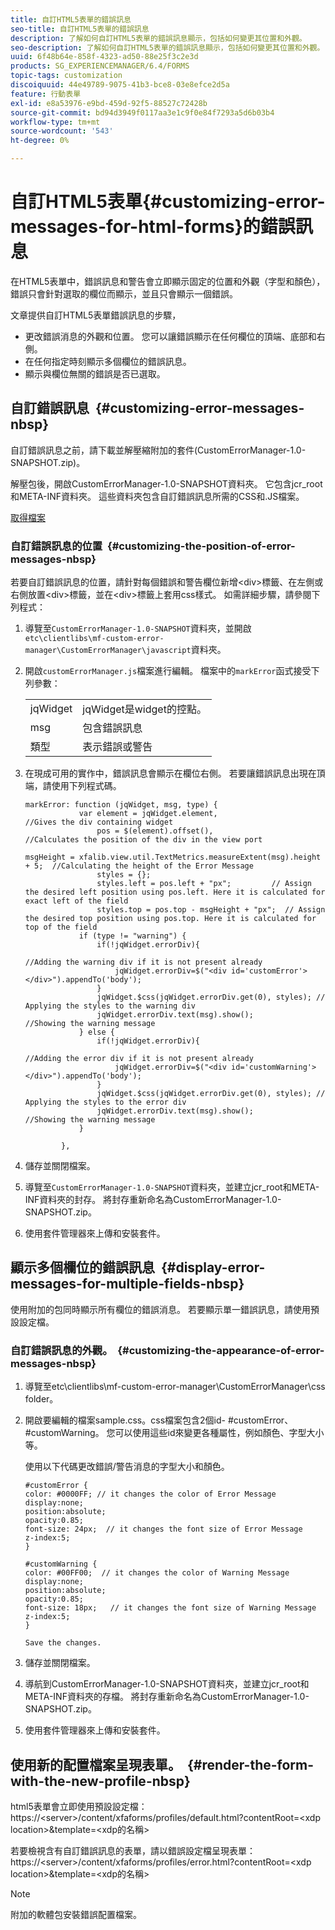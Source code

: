 ```yaml
---
title: 自訂HTML5表單的錯誤訊息
seo-title: 自訂HTML5表單的錯誤訊息
description: 了解如何自訂HTML5表單的錯誤訊息顯示，包括如何變更其位置和外觀。
seo-description: 了解如何自訂HTML5表單的錯誤訊息顯示，包括如何變更其位置和外觀。
uuid: 6f48b64e-858f-4323-ad50-88e25f3c2e3d
products: SG_EXPERIENCEMANAGER/6.4/FORMS
topic-tags: customization
discoiquuid: 44e49789-9075-41b3-bce8-03e8efce2d5a
feature: 行動表單
exl-id: e8a53976-e9bd-459d-92f5-88527c72428b
source-git-commit: bd94d3949f0117aa3e1c9f0e84f7293a5d6b03b4
workflow-type: tm+mt
source-wordcount: '543'
ht-degree: 0%

---
```


# 自訂HTML5表單{#customizing-error-messages-for-html-forms}的錯誤訊息

在HTML5表單中，錯誤訊息和警告會立即顯示固定的位置和外觀（字型和顏色），錯誤只會針對選取的欄位而顯示，並且只會顯示一個錯誤。

文章提供自訂HTML5表單錯誤訊息的步驟，

* 更改錯誤消息的外觀和位置。 您可以讓錯誤顯示在任何欄位的頂端、底部和右側。
* 在任何指定時刻顯示多個欄位的錯誤訊息。
* 顯示與欄位無關的錯誤是否已選取。

## 自訂錯誤訊息  {#customizing-error-messages-nbsp}

自訂錯誤訊息之前，請下載並解壓縮附加的套件(CustomErrorManager-1.0-SNAPSHOT.zip)。

解壓包後，開啟CustomErrorManager-1.0-SNAPSHOT資料夾。 它包含jcr_root和META-INF資料夾。 這些資料夾包含自訂錯誤訊息所需的CSS和.JS檔案。

[取得檔案](assets/customerrormanager-1.0-snapshot.zip)

### 自訂錯誤訊息的位置  {#customizing-the-position-of-error-messages-nbsp}

若要自訂錯誤訊息的位置，請針對每個錯誤和警告欄位新增&lt;div>標籤、在左側或右側放置&lt;div>標籤，並在&lt;div>標籤上套用css樣式。 如需詳細步驟，請參閱下列程式：

1. 導覽至`CustomErrorManager-1.0-SNAPSHOT`資料夾，並開啟`etc\clientlibs\mf-custom-error-manager\CustomErrorManager\javascript`資料夾。
1. 開啟`customErrorManager.js`檔案進行編輯。 檔案中的`markError`函式接受下列參數：

   |  |  |
   |---|---|
   | jqWidget | jqWidget是widget的控點。 |
   | msg | 包含錯誤訊息 |
   | 類型 | 表示錯誤或警告 |

1. 在現成可用的實作中，錯誤訊息會顯示在欄位右側。 若要讓錯誤訊息出現在頂端，請使用下列程式碼。

   ```
   markError: function (jqWidget, msg, type) {
               var element = jqWidget.element,                                //Gives the div containing widget
                   pos = $(element).offset(),                          //Calculates the position of the div in the view port
                                                                   msgHeight = xfalib.view.util.TextMetrics.measureExtent(msg).height + 5;  //Calculating the height of the Error Message
                   styles = {};
                   styles.left = pos.left + "px";         // Assign the desired left position using pos.left. Here it is calculated for exact left of the field 
                   styles.top = pos.top - msgHeight + "px";  // Assign the desired top position using pos.top. Here it is calculated for top of the field 
               if (type != "warning") {
                   if(!jqWidget.errorDiv){
                                                                                   //Adding the warning div if it is not present already
                       jqWidget.errorDiv=$("<div id='customError'></div>").appendTo('body');
                   }
                   jqWidget.$css(jqWidget.errorDiv.get(0), styles); // Applying the styles to the warning div
                   jqWidget.errorDiv.text(msg).show();                     //Showing the warning message
               } else {
                   if(!jqWidget.errorDiv){
                                                                                   //Adding the error div if it is not present already
                       jqWidget.errorDiv=$("<div id='customWarning'></div>").appendTo('body');
                   }
                   jqWidget.$css(jqWidget.errorDiv.get(0), styles); // Applying the styles to the error div
                   jqWidget.errorDiv.text(msg).show();                     //Showing the warning message
               }
   
           },
   ```

1. 儲存並關閉檔案。
1. 導覽至`CustomErrorManager-1.0-SNAPSHOT`資料夾，並建立jcr_root和META-INF資料夾的封存。 將封存重新命名為CustomErrorManager-1.0-SNAPSHOT.zip。
1. 使用套件管理器來上傳和安裝套件。

## 顯示多個欄位的錯誤訊息  {#display-error-messages-for-multiple-fields-nbsp}

使用附加的包同時顯示所有欄位的錯誤消息。 若要顯示單一錯誤訊息，請使用預設設定檔。

### 自訂錯誤訊息的外觀。  {#customizing-the-appearance-of-error-messages-nbsp}

1. 導覽至etc\clientlibs\mf-custom-error-manager\CustomErrorManager\css folder。

1. 開啟要編輯的檔案sample.css。css檔案包含2個id- #customError、#customWarning。 您可以使用這些id來變更各種屬性，例如顏色、字型大小等。

   使用以下代碼更改錯誤/警告消息的字型大小和顏色。

   ```
   #customError {
   color: #0000FF; // it changes the color of Error Message
   display:none;
   position:absolute;
   opacity:0.85;
   font-size: 24px;  // it changes the font size of Error Message
   z-index:5;
   }
   
   #customWarning {
   color: #00FF00;  // it changes the color of Warning Message
   display:none;
   position:absolute;
   opacity:0.85;
   font-size: 18px;   // it changes the font size of Warning Message
   z-index:5;
   }
   
   Save the changes.
   ```

1. 儲存並關閉檔案。
1. 導航到CustomErrorManager-1.0-SNAPSHOT資料夾，並建立jcr_root和META-INF資料夾的存檔。 將封存重新命名為CustomErrorManager-1.0-SNAPSHOT.zip。
1. 使用套件管理器來上傳和安裝套件。

## 使用新的配置檔案呈現表單。  {#render-the-form-with-the-new-profile-nbsp}

html5表單會立即使用預設設定檔：https://&lt;server>/content/xfaforms/profiles/default.html?contentRoot=&lt;xdp location>&amp;template=&lt;xdp的名稱>

若要檢視含有自訂錯誤訊息的表單，請以錯誤設定檔呈現表單：https://&lt;server>/content/xfaforms/profiles/error.html?contentRoot=&lt;xdp location>&amp;template=&lt;xdp的名稱>

>[!NOTE]
>
>附加的軟體包安裝錯誤配置檔案。
